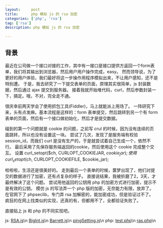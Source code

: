 ```yaml
---
layout:     post
title:      php 模拟 js 的 rsa 加密
categories: ['php', 'rsa']
tag: ['rsa']
description: php 模拟 js 的 rsa 加密
  
---
```

## 背景
最近在公司做一个接口对接的工作，其中有一接口是接口提供方返回一个form表单，我们将其输出到浏览器，然后用户用户操作完成，easy。
然而领导说，为了更好的用户体验，我们最好将这一步操作用程序模拟出来，不让用户感知，还不是特别遭。
于是，我去研究了一下提交表单的页面，原理其实很简单，js 封装数据，然后通过 ajax 提交到服务器。
接着我就开始堆代码，curl，然后参数封装一下，搞定。哦，不对，完全走不通。

很庆幸前两天学会了使用抓包工具(Fiddler)，马上就能派上用场了。
一阵研究下来，头有点发麻。基本流程是这样的：form 表单提交，然后跳转到另一个有 form 表单的页面，然后有一个接口做初始化，然后才是提交数据。

碰到的第一个问题就是 cookie 的问题，之前写 crul 的时候，因为没有连续的页面跳转，所以也没有设置这一块。
尝试了几次，发现了是服务端有校验 session_id，而我们 curl 是没有生产的，于是就尝试着自己生成一个，依然不行。
最后采用了先保存服务端返回的cookie，然后使用这个 cookie 完成整个交互。
  设置 curl_setopt($ch, CURLOPT_COOKIEJAR, $cookie_jar); 
  使用 curl_setopt($ch, CURLOPT_COOKIEFILE, $cookie_jar);

啦啦啦，生活还是很美好的。
走到最后一个表单的时候，噩梦出现了，他们对提交的数据进行了加密，还有点复杂的样子。
直接说结果，我被折磨了2，3天，才最终解决了这个问题。
尝试用他返回的公钥用 php 的加密方式进行加密，提示不是有效的公钥。
模仿 js 的写法弄一个 php 版的加密，无奈能力有限，放弃了。
在官网下了 phpseclib，专门弄 rsa 加解密的，能加密成功，但是验证过不了。
疯狂的在网上找类似的实现，还真的有，但都用不了，全都验证失败了。

直接贴上 js 和 php 的不同实现吧。

js: 
<a href="../resource/js/rsa/RSA.js">RSA.js</a>\n
<a href="../resource/js/rsa/BigInt.js">BigInt.js</a>\n
<a href="../resource/js/rsa/Barrett.js">Barrett.js</a>\n
<a href="../resource/js/rsa/pingSetting.js">pingSetting.js</a>\n
php:
<a href="../resource/php/rsa-js/test.php">test.php</a>\n
<a href="../resource/php/rsa-js/ras.php">ras.php</a>\n
